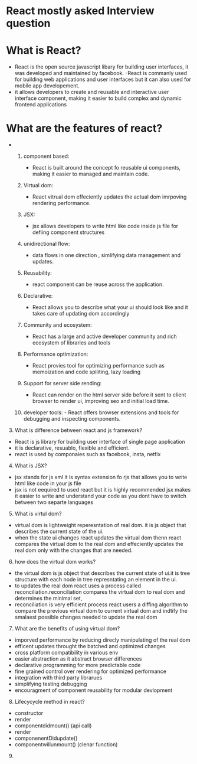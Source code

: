 # React mostly asked Interview question

# What is React?
- React is the open source javascript libary for building user interfaces,  it was developed and maintained by facebook.
-React is commanly used for building web applications and user interfaces but it can also used for mobile app developement.
- it allows developers to create and reusable and interactive user interface component, making it easier to build complex and dynamic frontend applications

# What are the features of react?
-  1. component based: 
      - React is built around the concept fo reusable ui components, making it easier to managed and maintain code.

    2. Virtual dom: 
       - React vitrual dom effeciently updates the actual dom imrpoving rendering performance.

    3. JSX: 
       - jsx allows developers to write html like code inside js file for defiing component structures
    4. unidirectional flow:
       - data flows in one direction , simlifying data management and updates.

    5. Reusability: 
       - react component can be reuse across the application.

    6. Declarative: 
       - React allows you to describe what your ui should look like and it takes care of updating dom accordingly

    7. Community and ecosystem: 
       - React has a large and active developer community and rich ecosystem of libraries and tools

    8. Performance optimization:
       - React provies tool for optimizing performance such as memoization and code spliiting, lazy loading

    9. Support for server side rending:
       - React can render on the html server side before it sent to client browser to render ui, improving seo and initial load time.

    10. developer tools:
       - React offers browser extensions and tools for debugging and inspecting components.

3. What is difference between react and js framework?
- React is js library for building user interface of single page application
- it is declarative, resuablo, flexible and efficient.
- react is used by componaies such as facebook, insta, netfix

4. What is JSX?
- jsx stands for js xml it is syntax extension fo rjs that allows you to write html like code in your js file
- jsx is not eequired to used react but it is highly recommended jsx makes it easier to write and understand your code as you dont have to switch between two separte languages

5. What is virtul dom?
- virtual dom is lightweight reperesntation of real dom. it is js object that describes the current state of the ui.
- when the state ui changes react updates the virtual dom thenn react compares the virtual dom to the real dom and effeciently updates the real dom only with the changes that are needed.

6. how does the virtual dom works?
- the virtual dom is js object that describes the  current state of ui.it is tree structure with each node in tree represntating an element in the ui.
- to updates the real dom react uses a process called reconciliation.reconciliation compares the virtual dom to real dom and determines the minimal set,
- reconciliation is very efficient process react users a diffing algorithm to compare the previous virtual dom to current virtual dom and indtify the smalaest possible changes needed to update the real dom

7. What are the benefits of using virtual dom?
-  imporved performance by reducing direcly manipulating of the real dom
- efficent updates throught the batched and optimized changes
- cross platform compatibility in various env
- easier abstraction as it abstract browser differences
- declarative programming for more predictable code
- fine grained control over rendering for optimized performance
- integration with third party librarues
- simplifying testing debugging
- encouragment of component reusability for modular devlopment

8. Lifecycycle method in react?
- constructor
- render
- componentdidmount() (api call)
- render
- componenentDidupdate()
- componentwillunmount() (clenar function)

9. 
